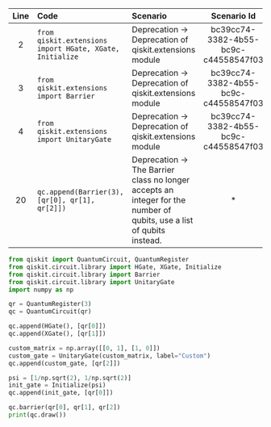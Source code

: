 | Line | Code | Scenario | Scenario Id | Reference | Artifact | Refactoring |
| :--: | :--- | :------- | :---------: | :-------: | :------- | :---------- |
| 2 | `from qiskit.extensions import HGate, XGate, Initialize` | Deprecation -> Deprecation of qiskit.extensions module | bc39cc74-3382-4b55-bc9c-c44558547f03 | internal | qiskit.extensions | `from qiskit.circuit.library import HGate, XGate, Initialize` |
| 3 | `from qiskit.extensions import Barrier` | Deprecation -> Deprecation of qiskit.extensions module | bc39cc74-3382-4b55-bc9c-c44558547f03 | internal | qiskit.extensions | `from qiskit.circuit.library import Barrier` |
| 4 | `from qiskit.extensions import UnitaryGate` | Deprecation -> Deprecation of qiskit.extensions module | bc39cc74-3382-4b55-bc9c-c44558547f03 | internal | qiskit.extensions | `from qiskit.circuit.library import UnitaryGate` |
| 20 | `qc.append(Barrier(3), [qr[0], qr[1], qr[2]])` | Deprecation -> The Barrier class no longer accepts an integer for the number of qubits, use a list of qubits instead. | * | internal | Barrier | `qc.barrier(qr[0], qr[1], qr[2])` |


```python
from qiskit import QuantumCircuit, QuantumRegister
from qiskit.circuit.library import HGate, XGate, Initialize
from qiskit.circuit.library import Barrier
from qiskit.circuit.library import UnitaryGate
import numpy as np

qr = QuantumRegister(3)
qc = QuantumCircuit(qr)

qc.append(HGate(), [qr[0]])
qc.append(XGate(), [qr[1]])

custom_matrix = np.array([[0, 1], [1, 0]])
custom_gate = UnitaryGate(custom_matrix, label="Custom")
qc.append(custom_gate, [qr[2]])

psi = [1/np.sqrt(2), 1/np.sqrt(2)]
init_gate = Initialize(psi)
qc.append(init_gate, [qr[0]])

qc.barrier(qr[0], qr[1], qr[2])
print(qc.draw())
```